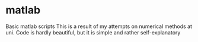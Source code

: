 # matlab
Basic matlab scripts
This is a result of my attempts on numerical methods at uni.
Code is hardly beautiful, but it is simple and rather self-explanatory
